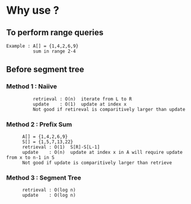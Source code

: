 # Why use ?

## To perform range queries
```
Example : A[] = {1,4,2,6,9}
          sum in range 2-4
```
## Before segment tree

###       Method 1 : Naiive     
```
          retrieval : O(n)  iterate from L to R
          update    : O(1)  update at index x
          Not good if retireval is comparitively larger than update
```
###       Method 2 : Prefix Sum 

          A[] = {1,4,2,6,9} 
          S[] = {1,5,7,13,22}
          retrieval : O(1)  S[R]-S[L-1]
          update    : O(n)  update at index x in A will require update from x to n-1 in S
          Not good if update is comparitively larger than retrieve

###       Method 3 : Segment Tree
          retrieval : O(log n)  
          update    : O(log n)
          

          
                    



